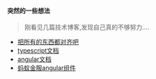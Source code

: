 #### 突然的一些想法
> 刚看见几篇技术博客,发现自己真的不够努力....

- [把所有的东西都对齐吧](http://www.chenqaq.com/2017/12/07/css-verticalMiddle/)
- [typescript文档](https://www.tslang.cn/docs/handbook/basic-types.html)
- [angular文档](https://www.angular.cn/tutorial/toh-pt5)
- [蚂蚁金服angular组件](https://ng.ant.design/#/docs/angular/introduce)